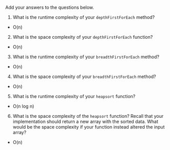 Add your answers to the questions below.

1. What is the runtime complexity of your `depthFirstForEach` method?
- O(n)

2. What is the space complexity of your `depthFirstForEach` function?
- O(n)

3. What is the runtime complexity of your `breadthFirstForEach` method?
- O(n)

4. What is the space complexity of your `breadthFirstForEach` method? 
- O(n)

5. What is the runtime complexity of your `heapsort` function?
- O(n log n)

6. What is the space complexity of the `heapsort` function? Recall that your implementation should return a new array with the sorted data. What would be the space complexity if your function instead altered the input array?
- O(n)